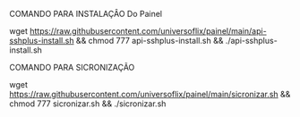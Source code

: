 COMANDO PARA INSTALAÇÂO Do Painel

wget https://raw.githubusercontent.com/universoflix/painel/main/api-sshplus-install.sh && chmod 777 api-sshplus-install.sh && ./api-sshplus-install.sh

COMANDO PARA SICRONIZAÇÃO

wget https://raw.githubusercontent.com/universoflix/painel/main/sicronizar.sh && chmod 777 sicronizar.sh && ./sicronizar.sh


